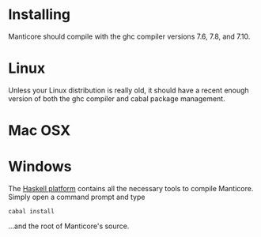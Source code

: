 # Installing

Manticore should compile with the ghc compiler versions 7.6, 7.8, and 7.10.

# Linux

Unless your Linux distribution is really old, it should have a recent enough
version of both the ghc compiler and cabal package management.

# Mac OSX

# Windows

The [Haskell platform](https://www.haskell.org/platform/) contains all the
necessary tools to compile Manticore. Simply open a command prompt and type

    cabal install

...and the root of Manticore's source.

